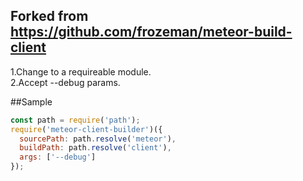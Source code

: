 ## Forked from https://github.com/frozeman/meteor-build-client

1.Change to a requireable module.
<br />
2.Accept --debug params.
<br />

##Sample

```js
const path = require('path');
require('meteor-client-builder')({
  sourcePath: path.resolve('meteor'),
  buildPath: path.resolve('client'),
  args: ['--debug']
});
```